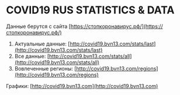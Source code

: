 # COVID19 RUS STATISTICS & DATA

Данные берутся с сайта [https://стопкоронавирус.рф/](https://стопкоронавирус.рф/)

1. Актуальные данные: [http://covid19.bvn13.com/stats/last](http://covid19.bvn13.com/stats/last)
2. Все данные: [http://covid19.bvn13.com/stats/all](http://covid19.bvn13.com/stats/all)
3. Вовлеченные регионы: [http://covid19.bvn13.com/regions](http://covid19.bvn13.com/regions)

Графики: [http://covid19.bvn13.com](http://covid19.bvn13.com)
